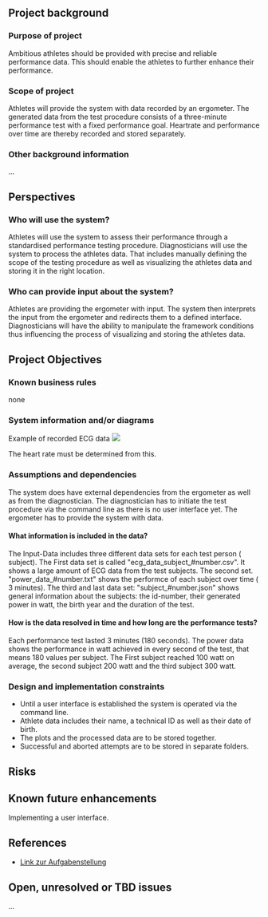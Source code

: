 ## Project background

### Purpose of project

Ambitious athletes should be provided with precise and reliable performance data. This should enable the athletes to further enhance their performance. 

### Scope of project

Athletes will provide the system with data recorded by an ergometer. The generated data from the test procedure consists of a three-minute performance test with a fixed performance goal. Heartrate and performance over time are thereby recorded and stored separately.

### Other background information

...

## Perspectives
### Who will use the system?

Athletes will use the system to assess their performance through a standardised performance testing procedure. Diagnosticians will use the system to process the athletes data. That includes manually defining the scope of the testing procedure as well as visualizing the athletes data and storing it in the right location.

### Who can provide input about the system?

Athletes are providing the ergometer with input. The system then interprets the input from the ergometer and redirects them to a defined interface. Diagnosticians will have the ability to manipulate the framework conditions thus influencing the process of visualizing and storing the athletes data.


## Project Objectives
### Known business rules

none

### System information and/or diagrams

Example of recorded ECG data
![](ekg_example.png)

The heart rate must be determined from this.

### Assumptions and dependencies

The system does have external dependencies from the ergometer as well as from the diagnostician.
The diagnostician has to initiate the test procedure via the command line as there is no user interface yet.
The ergometer has to provide the system with data.

#### What information is included in the data?

The Input-Data includes three different data sets for each test person ( subject). The First data set is called "ecg_data_subject_#number.csv". It shows a large amount of ECG data from the test subjects. The second set. "power_data_#number.txt" shows the performce of each subject over time ( 3 minutes). The third and last data set: "subject_#number.json" shows general information about the subjects: the id-number, their generated power in watt, the birth year and the duration of the test.

#### How is the data resolved in time and how long are the performance tests?

Each performance test lasted 3 minutes (180 seconds). The power data shows the performance in watt achieved in every second of the test, that means 180 values per subject. The First subject reached 100 watt on average, the second subject 200 watt and the third subject 300 watt. 

### Design and implementation constraints

- Until a user interface is established the system is operated via the command line. 
- Athlete data includes their name, a technical ID as well as their date of birth. 
- The plots and the processed data are to be stored together.
- Successful and aborted attempts are to be stored in separate folders.

## Risks



## Known future enhancements

Implementing a user interface.

## References

- [Link zur Aufgabenstellung](tbd)

## Open, unresolved or TBD issues

...
